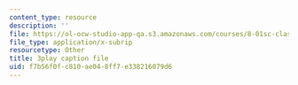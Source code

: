 ```yaml
---
content_type: resource
description: ''
file: https://ol-ocw-studio-app-qa.s3.amazonaws.com/courses/8-01sc-classical-mechanics-fall-2016/f7b56f0fc810ae048ff7e338216079d6_oRzzwpZ0ei4.srt
file_type: application/x-subrip
resourcetype: Other
title: 3play caption file
uid: f7b56f0f-c810-ae04-8ff7-e338216079d6
---
```

